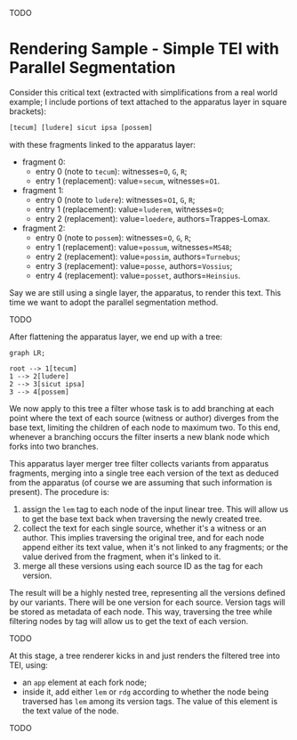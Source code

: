 TODO

# Rendering Sample - Simple TEI with Parallel Segmentation

Consider this critical text (extracted with simplifications from a real world example; I include portions of text attached to the apparatus layer in square brackets):

```txt
[tecum] [ludere] sicut ipsa [possem]
```

with these fragments linked to the apparatus layer:

- fragment 0:
  - entry 0 (note to `tecum`): witnesses=`O`, `G`, `R`;
  - entry 1 (replacement): value=`secum`, witnesses=`O1`.
- fragment 1:
  - entry 0 (note to `ludere`): witnesses=`O1`, `G`, `R`;
  - entry 1 (replacement): value=`luderem`, witnesses=`O`;
  - entry 2 (replacement): value=`loedere`, authors=Trappes-Lomax.
- fragment 2:
  - entry 0 (note to `possem`): witnesses=`O`, `G`, `R`;
  - entry 1 (replacement): value=`possum`, witnesses=`MS48`;
  - entry 2 (replacement): value=`possim`, authors=`Turnebus`;
  - entry 3 (replacement): value=`posse`, authors=`Vossius`;
  - entry 4 (replacement): value=`posset`, authors=`Heinsius`.

Say we are still using a single layer, the apparatus, to render this text. This time we want to adopt the parallel segmentation method.

TODO

After flattening the apparatus layer, we end up with a tree:

```mermaid
graph LR;

root --> 1[tecum]
1 --> 2[ludere]
2 --> 3[sicut ipsa]
3 --> 4[possem]
```

We now apply to this tree a filter whose task is to add branching at each point where the text of each source (witness or author) diverges from the base text, limiting the children of each node to maximum two. To this end, whenever a branching occurs the filter inserts a new blank node which forks into two branches.

This apparatus layer merger tree filter collects variants from apparatus fragments, merging into a single tree each version of the text as deduced from the apparatus (of course we are assuming that such information is present). The procedure is:

1. assign the `lem` tag to each node of the input linear tree. This will allow us to get the base text back when traversing the newly created tree.
2. collect the text for each single source, whether it's a witness or an author. This implies traversing the original tree, and for each node append either its text value, when it's not linked to any fragments; or the value derived from the fragment, when it's linked to it.
3. merge all these versions using each source ID as the tag for each version.

The result will be a highly nested tree, representing all the versions defined by our variants. There will be one version for each source. Version tags will be stored as metadata of each node. This way, traversing the tree while filtering nodes by tag will allow us to get the text of each version.

TODO

At this stage, a tree renderer kicks in and just renders the filtered tree into TEI, using:

- an `app` element at each fork node;
- inside it, add either `lem` or `rdg` according to whether the node being traversed has `lem` among its version tags. The value of this element is the text value of the node.

TODO
